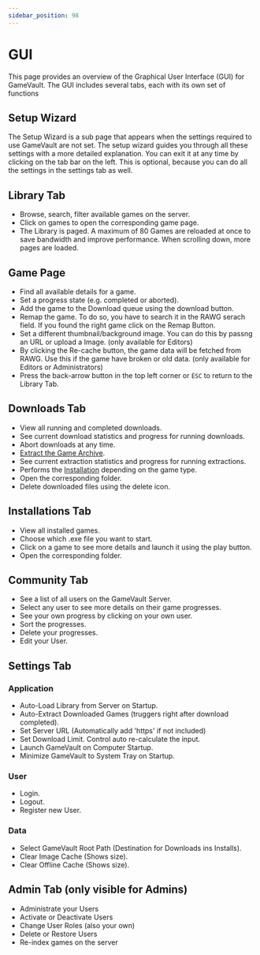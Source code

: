 ```yaml
---
sidebar_position: 98
---
```


# GUI

This page provides an overview of the Graphical User Interface (GUI) for GameVault. The GUI includes several tabs, each with its own set of functions

## Setup Wizard

The Setup Wizard is a sub page that appears when the settings required to use GameVault are not set. The setup wizard guides you through all these settings with a more detailed explanation. You can exit it at any time by clicking on the tab bar on the left. This is optional, because you can do all the settings in the settings tab as well.

## Library Tab

- Browse, search, filter available games on the server.
- Click on games to open the corresponding game page.
- The Library is paged. A maximum of 80 Games are reloaded at once to save bandwidth and improve performance. When scrolling down, more pages are loaded.

## Game Page

- Find all available details for a game.
- Set a progress state (e.g. completed or aborted).
- Add the game to the Download queue using the download button.
- Remap the game. To do so, you have to search it in the RAWG serach field. If you found the right game click on the Remap Button.
- Set a different thumbnail/background image. You can do this by passng an URL or upload a Image. (only available for Editors)
- By clicking the Re-cache button, the game data will be fetched from RAWG. Use this if the game have broken or old data. (only available for Editors or Administrators)
- Press the back-arrow button in the top left corner or `ÈSC` to return to the Library Tab.

## Downloads Tab

- View all running and completed downloads.
- See current download statistics and progress for running downloads.
- Abort downloads at any time.
- [Extract the Game Archive](../client-docs/how-to-use.md#1-extracting-the-game).
- See current extraction statistics and progress for running extractions.
- Performs the [Installation](../client-docs/how-to-use.md#2-installing-the-game) depending on the game type.
- Open the corresponding folder.
- Delete downloaded files using the delete icon.

## Installations Tab

- View all installed games.
- Choose which .exe file you want to start.
- Click on a game to see more details and launch it using the play button.
- Open the corresponding folder.

## Community Tab

- See a list of all users on the GameVault Server.
- Select any user to see more details on their game progresses.
- See your own progress by clicking on your own user.
- Sort the progresses.
- Delete your progresses.
- Edit your User.

## Settings Tab

### Application

- Auto-Load Library from Server on Startup.
- Auto-Extract Downloaded Games (truggers right after download completed).
- Set Server URL (Automatically add 'https' if not included)
- Set Download Limit. Control auto re-calculate the input.
- Launch GameVault on Computer Startup.
- Minimize GameVault to System Tray on Startup.

### User

- Login.
- Logout.
- Register new User.

### Data

- Select GameVault Root Path (Destination for Downloads ins Installs).
- Clear Image Cache (Shows size).
- Clear Offline Cache (Shows size).

## Admin Tab (only visible for Admins)

- Administrate your Users
- Activate or Deactivate Users
- Change User Roles (also your own)
- Delete or Restore Users
- Re-index games on the server
